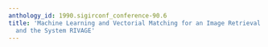 ```yaml
---
anthology_id: 1990.sigirconf_conference-90.6
title: 'Machine Learning and Vectorial Matching for an Image Retrieval Model: EXPRIM
  and the System RIVAGE'
---
```

